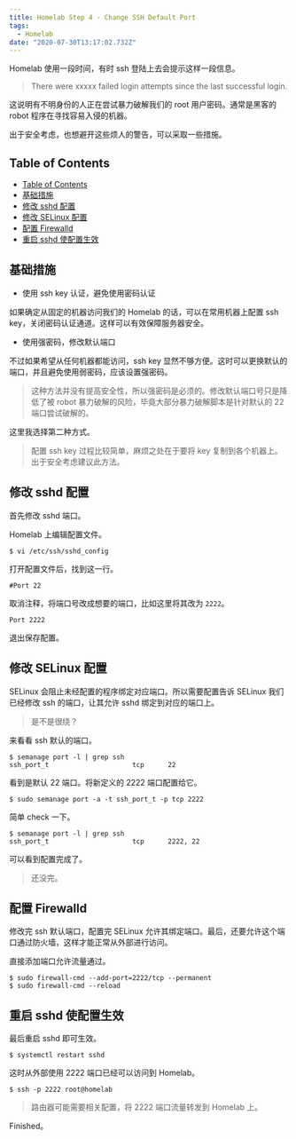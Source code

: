 ```yaml
---
title: Homelab Step 4 - Change SSH Default Port
tags:
  - Homelab
date: "2020-07-30T13:17:02.732Z"
---
```


Homelab 使用一段时间，有时 ssh 登陆上去会提示这样一段信息。

> There were xxxxx failed login attempts since the last successful login.

这说明有不明身份的人正在尝试暴力破解我们的 root 用户密码。通常是黑客的 robot 程序在寻找容易入侵的机器。

出于安全考虑，也想避开这些烦人的警告，可以采取一些措施。

<!-- more -->

## Table of Contents

- [Table of Contents](#table-of-contents)
- [基础措施](#基础措施)
- [修改 sshd 配置](#修改-sshd-配置)
- [修改 SELinux 配置](#修改-selinux-配置)
- [配置 Firewalld](#配置-firewalld)
- [重启 sshd 使配置生效](#重启-sshd-使配置生效)

## 基础措施

- 使用 ssh key 认证，避免使用密码认证

如果确定从固定的机器访问我们的 Homelab 的话，可以在常用机器上配置 ssh key，关闭密码认证通道。这样可以有效保障服务器安全。

- 使用强密码，修改默认端口

不过如果希望从任何机器都能访问，ssh key 显然不够方便。这时可以更换默认的端口，并且避免使用弱密码，应该设置强密码。

> 这种方法并没有提高安全性，所以强密码是必须的。修改默认端口号只是降低了被 robot 暴力破解的风险，毕竟大部分暴力破解脚本是针对默认的 22 端口尝试破解的。

这里我选择第二种方式。

> 配置 ssh key 过程比较简单，麻烦之处在于要将 key 复制到各个机器上。出于安全考虑建议此方法。

## 修改 sshd 配置

首先修改 sshd 端口。

Homelab 上编辑配置文件。

```console
$ vi /etc/ssh/sshd_config
```

打开配置文件后，找到这一行。

```
#Port 22
```

取消注释，将端口号改成想要的端口，比如这里将其改为 `2222`。

```
Port 2222
```

退出保存配置。

## 修改 SELinux 配置

SELinux 会阻止未经配置的程序绑定对应端口。所以需要配置告诉 SELinux 我们已经修改 ssh 的端口，让其允许 sshd 绑定到对应的端口上。

> 是不是很绕？

来看看 ssh 默认的端口。

```console
$ semanage port -l | grep ssh
ssh_port_t                     tcp      22
```

看到是默认 22 端口。将新定义的 2222 端口配置给它。

```console
$ sudo semanage port -a -t ssh_port_t -p tcp 2222
```

简单 check 一下。

```console
$ semanage port -l | grep ssh
ssh_port_t                     tcp      2222, 22
```

可以看到配置完成了。

> 还没完。

## 配置 Firewalld

修改完 ssh 默认端口，配置完 SELinux 允许其绑定端口。最后，还要允许这个端口通过防火墙，这样才能正常从外部进行访问。

直接添加端口允许流量通过。

```console
$ sudo firewall-cmd --add-port=2222/tcp --permanent
$ sudo firewall-cmd --reload
```

## 重启 sshd 使配置生效

最后重启 sshd 即可生效。

```console
$ systemctl restart sshd
```

这时从外部使用 2222 端口已经可以访问到 Homelab。

```console
$ ssh -p 2222 root@homelab
```

> 路由器可能需要相关配置，将 2222 端口流量转发到 Homelab 上。

Finished。
